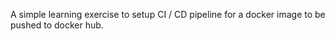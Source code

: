A simple learning exercise to setup CI / CD pipeline for a docker image to be pushed to docker hub.
